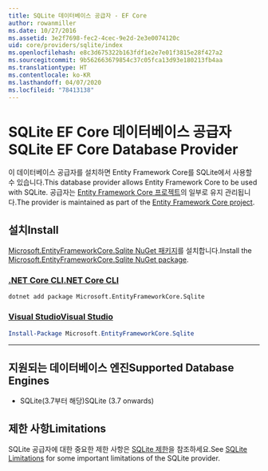 ```yaml
---
title: SQLite 데이터베이스 공급자 - EF Core
author: rowanmiller
ms.date: 10/27/2016
ms.assetid: 3e2f7698-fec2-4cec-9e2d-2e3e0074120c
uid: core/providers/sqlite/index
ms.openlocfilehash: e8c3d675322b163fdf1e2e7e01f3815e28f427a2
ms.sourcegitcommit: 9b562663679854c37c05fca13d93e180213fb4aa
ms.translationtype: HT
ms.contentlocale: ko-KR
ms.lasthandoff: 04/07/2020
ms.locfileid: "78413138"
---
```

# <a name="sqlite-ef-core-database-provider"></a><span data-ttu-id="04dff-102">SQLite EF Core 데이터베이스 공급자</span><span class="sxs-lookup"><span data-stu-id="04dff-102">SQLite EF Core Database Provider</span></span>

<span data-ttu-id="04dff-103">이 데이터베이스 공급자를 설치하면 Entity Framework Core를 SQLite에서 사용할 수 있습니다.</span><span class="sxs-lookup"><span data-stu-id="04dff-103">This database provider allows Entity Framework Core to be used with SQLite.</span></span> <span data-ttu-id="04dff-104">공급자는 [Entity Framework Core 프로젝트](https://github.com/aspnet/EntityFrameworkCore)의 일부로 유지 관리됩니다.</span><span class="sxs-lookup"><span data-stu-id="04dff-104">The provider is maintained as part of the [Entity Framework Core project](https://github.com/aspnet/EntityFrameworkCore).</span></span>

## <a name="install"></a><span data-ttu-id="04dff-105">설치</span><span class="sxs-lookup"><span data-stu-id="04dff-105">Install</span></span>

<span data-ttu-id="04dff-106">[Microsoft.EntityFrameworkCore.Sqlite NuGet 패키지](https://www.nuget.org/packages/Microsoft.EntityFrameworkCore.Sqlite/)를 설치합니다.</span><span class="sxs-lookup"><span data-stu-id="04dff-106">Install the [Microsoft.EntityFrameworkCore.Sqlite NuGet package](https://www.nuget.org/packages/Microsoft.EntityFrameworkCore.Sqlite/).</span></span>

### <a name="net-core-cli"></a>[<span data-ttu-id="04dff-107">.NET Core CLI</span><span class="sxs-lookup"><span data-stu-id="04dff-107">.NET Core CLI</span></span>](#tab/dotnet-core-cli)

```dotnetcli
dotnet add package Microsoft.EntityFrameworkCore.Sqlite
```

### <a name="visual-studio"></a>[<span data-ttu-id="04dff-108">Visual Studio</span><span class="sxs-lookup"><span data-stu-id="04dff-108">Visual Studio</span></span>](#tab/vs)

``` powershell
Install-Package Microsoft.EntityFrameworkCore.Sqlite
```

***

## <a name="supported-database-engines"></a><span data-ttu-id="04dff-109">지원되는 데이터베이스 엔진</span><span class="sxs-lookup"><span data-stu-id="04dff-109">Supported Database Engines</span></span>

* <span data-ttu-id="04dff-110">SQLite(3.7부터 해당)</span><span class="sxs-lookup"><span data-stu-id="04dff-110">SQLite (3.7 onwards)</span></span>

## <a name="limitations"></a><span data-ttu-id="04dff-111">제한 사항</span><span class="sxs-lookup"><span data-stu-id="04dff-111">Limitations</span></span>

<span data-ttu-id="04dff-112">SQLite 공급자에 대한 중요한 제한 사항은 [SQLite 제한](limitations.md)을 참조하세요.</span><span class="sxs-lookup"><span data-stu-id="04dff-112">See [SQLite Limitations](limitations.md) for some important limitations of the SQLite provider.</span></span>
